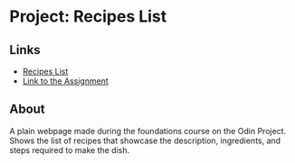 # Project: Recipes List

## Links

- [Recipes List](https://fakeivan.github.io/odin-recipes/)
- [Link to the Assignment](https://www.theodinproject.com/paths/foundations/courses/foundations/lessons/recipes)

## About
A plain webpage made during the foundations course on the Odin Project. Shows the list of recipes that showcase the description, ingredients, and steps required to make the dish.